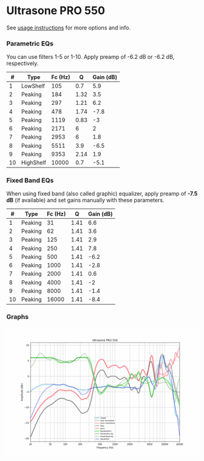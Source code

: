 # Ultrasone PRO 550
See [usage instructions](https://github.com/jaakkopasanen/AutoEq#usage) for more options and info.

### Parametric EQs
You can use filters 1-5 or 1-10. Apply preamp of -6.2 dB or -6.2 dB, respectively.

|   # | Type      |   Fc (Hz) |    Q |   Gain (dB) |
|-----|-----------|-----------|------|-------------|
|   1 | LowShelf  |       105 | 0.7  |         5.9 |
|   2 | Peaking   |       184 | 1.32 |         3.5 |
|   3 | Peaking   |       297 | 1.21 |         6.2 |
|   4 | Peaking   |       478 | 1.74 |        -7.8 |
|   5 | Peaking   |      1119 | 0.83 |        -3   |
|   6 | Peaking   |      2171 | 6    |         2   |
|   7 | Peaking   |      2953 | 6    |         1.8 |
|   8 | Peaking   |      5511 | 3.9  |        -6.5 |
|   9 | Peaking   |      9353 | 2.14 |         1.9 |
|  10 | HighShelf |     10000 | 0.7  |        -5.1 |

### Fixed Band EQs
When using fixed band (also called graphic) equalizer, apply preamp of **-7.5 dB** (if available) and set gains manually with these parameters.

|   # | Type    |   Fc (Hz) |    Q |   Gain (dB) |
|-----|---------|-----------|------|-------------|
|   1 | Peaking |        31 | 1.41 |         6.6 |
|   2 | Peaking |        62 | 1.41 |         3.6 |
|   3 | Peaking |       125 | 1.41 |         2.9 |
|   4 | Peaking |       250 | 1.41 |         7.8 |
|   5 | Peaking |       500 | 1.41 |        -6.2 |
|   6 | Peaking |      1000 | 1.41 |        -2.8 |
|   7 | Peaking |      2000 | 1.41 |         0.6 |
|   8 | Peaking |      4000 | 1.41 |        -2   |
|   9 | Peaking |      8000 | 1.41 |        -1.4 |
|  10 | Peaking |     16000 | 1.41 |        -8.4 |

### Graphs
![](./Ultrasone%20PRO%20550.png)
